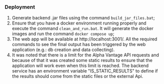 ### Deployment

1) Generate backend .jar files using the command `build_jar_files.bat`;
2) Ensure that you have a docker environment running properly and execute the command `clean_and_run.bat`. It will generate the docker images and run the command `docker compose up`; 
3) The web app will be available at http://localhost:3001/. All the required commands to see the final output has been triggered by the web application (e.g.: db creation and data collecting).
4) It was noted that there is a limit for the Alpha Vantage API requests and because of that it was created some static results to ensure that the application will work even when this limit is reached. The backend service has an environment variable "IS_STATIC_RESULTS" to define if the results should come from the static files or the external Api.